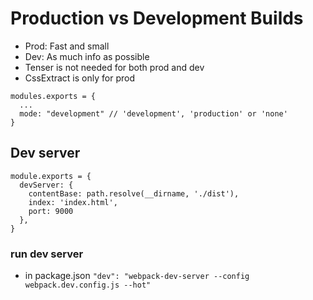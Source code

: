 # Production vs Development Builds

- Prod: Fast and small
- Dev: As much info as possible
- Tenser is not needed for both prod and dev
- CssExtract is only for prod
```
modules.exports = {
  ...
  mode: "development" // 'development', 'production' or 'none'
}
```

## Dev server
```
module.exports = {
  devServer: {
    contentBase: path.resolve(__dirname, './dist'),
    index: 'index.html',
    port: 9000
  },
}
```
### run dev server
- in package.json
`"dev": "webpack-dev-server --config webpack.dev.config.js --hot"`
